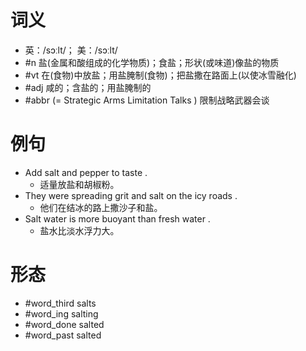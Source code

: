 # 词义
- 英：/sɔːlt/； 美：/sɔːlt/
- #n 盐(金属和酸组成的化学物质)；食盐；形状(或味道)像盐的物质
- #vt 在(食物)中放盐；用盐腌制(食物)；把盐撒在路面上(以使冰雪融化)
- #adj 咸的；含盐的；用盐腌制的
- #abbr (= Strategic Arms Limitation Talks ) 限制战略武器会谈
# 例句
- Add salt and pepper to taste .
	- 适量放盐和胡椒粉。
- They were spreading grit and salt on the icy roads .
	- 他们在结冰的路上撒沙子和盐。
- Salt water is more buoyant than fresh water .
	- 盐水比淡水浮力大。
# 形态
- #word_third salts
- #word_ing salting
- #word_done salted
- #word_past salted
